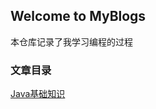 ## Welcome to MyBlogs

本仓库记录了我学习编程的过程

### 文章目录
[Java基础知识](https://eternidad33.github.io/blogs/articles/Java基础知识.md)